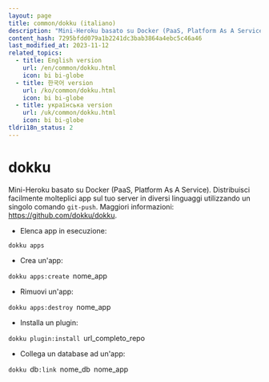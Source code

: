 ```yaml
---
layout: page
title: common/dokku (italiano)
description: "Mini-Heroku basato su Docker (PaaS, Platform As A Service)."
content_hash: 7295bfdd079a1b2241dc3bab3864a4ebc5c46a46
last_modified_at: 2023-11-12
related_topics:
  - title: English version
    url: /en/common/dokku.html
    icon: bi bi-globe
  - title: 한국어 version
    url: /ko/common/dokku.html
    icon: bi bi-globe
  - title: українська version
    url: /uk/common/dokku.html
    icon: bi bi-globe
tldri18n_status: 2
---
```

# dokku

Mini-Heroku basato su Docker (PaaS, Platform As A Service).
Distribuisci facilmente molteplici app sul tuo server in diversi linguaggi utilizzando un singolo comando `git-push`.
Maggiori informazioni: <https://github.com/dokku/dokku>.

- Elenca app in esecuzione:

`dokku apps`

- Crea un'app:

`dokku apps:create `<span class="tldr-var badge badge-pill bg-dark-lm bg-white-dm text-white-lm text-dark-dm font-weight-bold">nome_app</span>

- Rimuovi un'app:

`dokku apps:destroy `<span class="tldr-var badge badge-pill bg-dark-lm bg-white-dm text-white-lm text-dark-dm font-weight-bold">nome_app</span>

- Installa un plugin:

`dokku plugin:install `<span class="tldr-var badge badge-pill bg-dark-lm bg-white-dm text-white-lm text-dark-dm font-weight-bold">url_completo_repo</span>

- Collega un database ad un'app:

`dokku `<span class="tldr-var badge badge-pill bg-dark-lm bg-white-dm text-white-lm text-dark-dm font-weight-bold">db</span>`:link `<span class="tldr-var badge badge-pill bg-dark-lm bg-white-dm text-white-lm text-dark-dm font-weight-bold">nome_db</span>` `<span class="tldr-var badge badge-pill bg-dark-lm bg-white-dm text-white-lm text-dark-dm font-weight-bold">nome_app</span>

